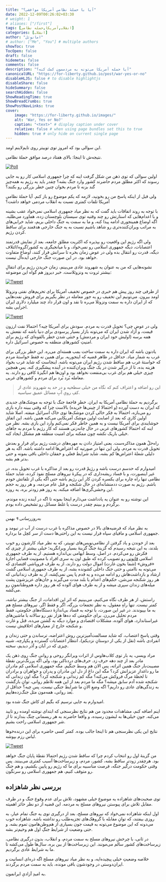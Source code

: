 ```yaml
---
title: "آیا با حملهٔ نظامیِ آمریکا موافقی؟"
date: 2022-12-09T00:26:02+03:30
# weight: 1
# aliases: ["/first"]
tags: [انقلاب,آمریکا,حمله نظامی]
categories: [انقلاب]
author: "امانوئل"
# author: ["Me", "You"] # multiple authors
showToc: true
TocOpen: false
draft: false
hidemeta: false
comments: false
description: "آیا حمله آمریکا می‌تونه به مردممون کمک کنه؟"
canonicalURL: "https://for-liberty.github.io/post/war-yes-or-no"
disableHLJS: false # to disable highlightjs
disableShare: false
hideSummary: false
searchHidden: false
ShowReadingTime: true
ShowBreadCrumbs: true
ShowPostNavLinks: true
cover:
    image: "https://for-liberty.github.io/images/" 
    alt: 'War, Yes or No?'
    caption: "<text>" # display caption under cover
    relative: false # when using page bundles set this to true
    hidden: true # only hide on current single page
---
```

این سوالی بود که امروز توی توییتر روی تایم‌لاینم اومد.

نتیجه‌ش تا اینجا: بالای هفتاد درصد موافق حملهٔ نظامی.

[![Poll](/images/war-yes-or-no/01.png#center)](https://twitter.com/A_z_im/status/1600930164627492864)

اولین سوالی که توی ذهن من شکل گرفت اینه که چرا جمهوری اسلامی کار رو به جایی رسوند که اکثر مطلق مردم حاضرند کشور وارد جنگ بشه؟ چقدر باید یه رژیم به همه‌چیز گند بزنه تا مردم بخوان چنین خطر بزرگی رو بکنند؟

ولی قبل از اینکه پاسخ من رو بخونید، لازمه که یکم موضوع رو باز کنم. آیا حملهٔ نظامی آمریکا تلفات کمتری نسبت به انقلاب مردمی خواهد داشت؟

با توجه به روند اتفاقات باید گفت که به نظر میاد جمهوری اسلامی نمی‌خواد عقب بشینه و با اعدام‌هایی که استارتش رو چند وقتیه توی سیستان بلوچستان زده، هماورد می‌طلبه. اگه اوضاع همینجوری ادامه پیدا کنه، و ما به سمت یه جنگ داخلی بریم، شاید خرابی‌های به مراتب ویران‌کننده‌تری رو شاهد باشیم نسبت به یه جنگ خارجی هدفمند برای ساقط کردن رژیم. 

ولی اگه رژیم این واقعیت رو بپذیره که اکثریت مطلق جامعه، بعد از نمایش قدرتمند اعتصابات، دیگه جمهوری اسلامی رو نمی‌خواد، و با میانجیگری یه کشور/گروه/ائتلاف دیگه، قدرت رو انتقال بده ولی در عوض زمان بخره تا سرانش فرار کنند، اوضاع متفاوت خواهد بود. در این صورت جنگ خارجی ایده‌آل نیست.

نشونه‌هایی که من به عنوان یه شهروند عادی می‌بینم، زمان خریدن رژیم برای انتقالِ بیشتر ثروت به ونزوئلاست. خبر دیروز هم گواه این موضوعه:

[![Tweet](/images/war-yes-or-no/02.png#center)](https://twitter.com/FardadFarahzad/status/1600589425859256322)

از طرفی چند روز پیش هم خبری در خصوص تخفیف آمریکا برای تحریم‌های نفتی ونزوئلا اومد بیرون. می‌تونیم این تخفیف رو یه جور معامله در نظر بگیریم برای فروش نفت‌هایی که از ایران داره به سمت ونزوئلا می‌ره تا نقد و اون قرار داد چند میلیارد دلاری ایران اجرایی بشه. 

[![Tweet](/images/war-yes-or-no/03.png#center)](https://twitter.com/IranIntlbrk/status/1600180904223297537)

ولی در عوض چی؟ تحویل قدرت به مردم. سودش برای آمریکا چیه؟ احتمالا نفت ارزون قیمت، و آزاد شدن ایران که می‌تونه بازار بسیار پرسودی برای دنیا باشه که نفعش به همه برسه (اولیش خود ایران و مردمش) و خنثی شدن خطر بالقوه‌ای که رژیم برای امنیتِ کشورهای منطقه به خصوص اسرائیل داره.

یادتون باشه که ایران داره به سمت ساخت بمب هسته‌ای می‌ره. این خطر بزرگی برای غرب به شمار میاد. حداقل در ظاهر قضیه که اینجوریه. برای همین نه فقط خواستهٔ مردم که خواستهٔ غرب هم ساقط شدن رژیم ایران می‌تونه باشه. اینجاست که شاید غرب بخواد هزینه بده، تا از درگیر شدن در یک جنگ ویران‌کننده در آینده پیشگیری کنه. پس همچین چیزی خیلی هم برای غرب بی‌منفعت نخواهد بود و اون‌ها هم انگیزهٔ کافی رو دارند. یه معامله بُرد بُرد برای مردم و کشورهای غربی.

> این رو اضافه و اعتراف کنم که نگاه من خیلی سطحیه و در حد یه شهروندِ عادی از کفِ رویِ آبِ مسائل عمیق سیاسیه.

برگردیم به حملهٔ نظامی آمریکا به ایران. خطرِ فاجعهٔ جنگ با توجه به موشک‌های جدیدی که ایران به دست آورده (و احتمالا از چینی‌ها خریده) بالاست چرا که وقتی ببینه داره بازی رو می‌بازه، احتمالا به فکر خالی کردن موشک‌ها توی خاک اسرائیل میفته. اصلا شاید اولین کاری که بعد از اصابت اولین موشک آمریکایی می‌کنه همین باشه. این اتفاق خوشایندی برای آمریکا نیست و به همین خاطر فکر نمی‌کنم وارد این بازی بشه. نظر من اینه که احتمالا کشورهای غربی در حال چانه‌زنی هستند که کار رژیم با مردم به جاهای خیلی باریک نکشه چون ممکنه برای امنیت منطقه هم مشکل ایجاد کنه. 

راه‌حلْ همون مذاکره‌ست. یعنی امتیاز دادن به مهره‌های درشت رژیم برای فرار و بعدش تحویل قدرت به مردم. ولی این تنها در صورتیه که اعتراض‌ها ادامه داشته باشه. اگه به هر دلیلی شعلهٔ اعتراض‌ها کم بشه، شاید شرایط فعلی و خفقان داخلی باقی بمونه و حتی بدتر هم بشه.

امیدوارم که حدسم درست باشه و رژیمْ قدرت رو بعد از مذاکره با غرب تحویل بده، در غیر اینصورت، و با فساد ریشه‌داری که در پیکرهٔ نیروهای مسلح نفوذ کرده، شاید حملهٔ نظامی تنها راه چاره برای یکسره کردن کار این رژیم باشه حتی اگه یکی از تلفاتش خودم باشم. رژیم به صورت ددمنشانه‌ای در حال شکنجه و قتل عام مردمه، و هر روز به حجم این وحشی‌گری‌ها اضافه میکنه. یه روز هم زودتر بره، یه روزه.

این نوشته رو به عنوان یه یادداشت می‌ذارم اینجا بمونه تا اگه در آینده زنده موندم، برگردم و ببینم چقدر درست یا غلط مسائل رو تشخیص داده بودم.

___

*به‌روزرسانی ۹ بهمن*

به نظر میاد که فرضیه‌های بالا در خصوص مذاکره با غرب درست از آب در نیومد و جمهوری اسلامی و مافیای سپاه قرار نیست به این راحتی‌ها دست از سر کچل ما برداره.

بعد از خوندن و یاد گرفتن از نظامی‌نویس‌های توییتر، که به نظر میاد کارشون رو خوب بلدند، به این نتیجه رسیدم که گزینهٔ جنگْ گزینهٔ بسیار ویرانگریه؛ خیلی بیشتر از چیزی که فکرش رو می‌کردم. در اصل، وسط ابهامی بی‌اندازه هستیم. از یه طرف جمهوری اسلامی [قانونی](https://twitter.com/IranIntl/status/1619571530538647553) رو تصویب کرده که طبق اون یه سری افراد با مصونیت قضایی اجازهٔ «فروش» (شما بخون غارت) اموال دولت رو دارند، از یه طرف فروپاشی اقتصادی که می‌تونه به ناامنی و حتی جنگ داخلی کشونده بشه، از یه طرف جمهوری اسلامی گشت ارشاد و بازداشت‌هاش رو ادامه می‌ده و یه قدم پا پس نمی‌کِشه، از یه طرف زندانیانی که هر روز شکنجه می‌شن، حکم‌های اعدام یا بلند مدت می‌گیرند و جان‌های عزیزشون پشت میله‌های زندان سپری میشه و از یه طرف هوای آلوده که هر روز داره هم‌وطنانمون رو می‌کُشه.

راستش، از هر طرف نگاه می‌کنیم، می‌بینیم که اثر این اقدامات، از جنگ بیشتر نباشه، کمتر نیست. تنها راهِ معقول، به نظر تجمعات بزرگه، اگر و فقط اگر، نیروهای مسلح هم به ما بپیوندند. در غیر این صورت، با توجه به فساد بی‌اندازهٔ دستگاه‌های حکومتی، فقط مردم تحلیل می‌رن. برای حکومتی که ده‌ها هزار نفر رو سالانه با ماشین‌های غیراستاندارد، هوای آلوده، مشکلات اقتصادی و موارد دیگه به کُشتن می‌ده، قتل و غارت و شکنجه خارج از معیارهای اخلاقیش نیست.

وقتی پاسخِ اعتصاب، که شاید مسالمت‌آمیزترین روش اعتراضه، ترساندن و حتی زندان و انفرادی باشه (نقل از یکی از دوستانِ نزدیکم)، انتظار اعتصابات گسترده و یکپارچه، شبیه چیزی که در آبان و آذر دیدیم، سخته.

مراد ویسی، یه بار توی کلاب‌هاوس از اثرات ویرانگر روحی و روانی جنگ روی ذهن یک مادر بعد از چند دهه حرف زد. حرف‌های دردناکی بود، ولی اگه پررنگ‌ترین نقطهٔ مصیبت‌بار جنگ همین اثراته، پس الان هم وسط جنگیم. مگه جمهوری اسلامی کم مادران ما رو داغدارِ عزیزانش کرد؟ مگه این داغ از دل این مادران و پدران و خواهران و برادران تا لحظهٔ مرگ فروکش می‌کنه؟ مگه کم زندانی و شکنجه کرد؟ مگه اون زندانی که شکنجه شده آدم سابق میشه؟ مگه ما مردم بعد از این همه تلاطم روانی، توانِ بازگشت به زندگی‌های عادی رو داریم؟ اگه وضعِ الانِ ما شرایط جنگی نیست، پس چیه؟ حداقل از بُعد روانی، همه‌مون مثل جنگ‌زده‌هاییم.

امیدوارم به جایی نرسیم که بگیم ای کاش جنگ شده بود.

اینم اضافه کنم، مشاهدات محدود من هم نتایج نظرسنجی که ابتدای نوشته اومده رو تایید می‌کنه. جونِ خیلی‌ها به لبشون رسیده، و واقعا حاضرند به هر ریسمانی چنگ بندازند تا از شر جمهوری اسلامی راحت بشیم.

نتایج این یکی نظرسنجی هم تا اینجا جالب بوده. کمتر کسی حاضره برای این درنده‌خوها لباس رزم بپوشه.

[![Tweet](/images/war-yes-or-no/04.png#center)](https://twitter.com/mortezaesmilpor/status/1619500736257339394)

من گزینهٔ اول رو انتخاب کردم چرا که ساقط شدن رژیم احتمالا نقطهٔ پایان جنگ خواهد بود. هرچقدر زودتر ساقط بشه، کشور، مردم، و زیرساخت‌ها آسیب کمتری می‌بینند. پس وقتی حکومت درگیر جنگه، فرصت مناسبیه برای ما که رژیم رو پایین بکشیم، و هم جنگ رو متوقف کنیم، هم جمهوری اسلامی رو سرنگون.

## بررسی نظر شاهزاده

توی صحبت‌های شاهزاده یه موضوعِ خیلی مشهود، تلاش برای عدم وقوع جنگ و در طرف مقابل تلاش برای پیوستن نیروهای مسلح به مردمه. این قضیه از دو نظر حائز اهمیته.

اول اینکه شاهزاده نمی‌خواد که نیروهای مسلح، بعد از درگیری توی یه جنگ تمام عیار، به روزی بیفتند، که توانِ مقابله با گروهک‌های تجزیه‌طلب رو نداشته باشه. شاهزاده خوب می‌دونه که این موضوع می‌تونه به قیمت جون بسیاری از هم‌وطن‌هامون تموم بشه. و حتی وضعیت از شرایط جنگِ اول هم وخیم‌تر بشه. 

در ثانی، با چرخش نیروهای مسلح به سمت مردم، و انقلاب، بدون درگیری نظامی، زیرساخت‌های کشور سالم می‌مونند. این زیرساخت‌ها از بین بره، سال‌ها طول می‌کشه تا ما به شرایط عادی برگردیم.

خلاصه وضعیتِ خیلی پیچیده‌ایه، و به نظر میاد نیروهای مسلح اگه ذره‌ای انسانیت و ایران‌دوستی در وجودشون باقی مونده، باید به سمت مردم برگردند. 

به امیدِ آزادیِ ایرانمون.
